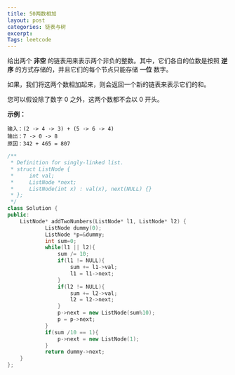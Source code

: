 ```yaml
---
title: 50两数相加
layout: post
categories: 链表与树
excerpt: 
Tags: leetcode
---
```


给出两个 **非空** 的链表用来表示两个非负的整数。其中，它们各自的位数是按照 **逆序** 的方式存储的，并且它们的每个节点只能存储 **一位** 数字。

如果，我们将这两个数相加起来，则会返回一个新的链表来表示它们的和。

您可以假设除了数字 0 之外，这两个数都不会以 0 开头。

**示例：**

```
输入：(2 -> 4 -> 3) + (5 -> 6 -> 4)
输出：7 -> 0 -> 8
原因：342 + 465 = 807
```

```c++
/**
 * Definition for singly-linked list.
 * struct ListNode {
 *     int val;
 *     ListNode *next;
 *     ListNode(int x) : val(x), next(NULL) {}
 * };
 */
class Solution {
public:
    ListNode* addTwoNumbers(ListNode* l1, ListNode* l2) {
        	ListNode dummy(0);
        	ListNode *p=&dummy;
        	int sum=0;
        	while(l1 || l2){
        		sum /= 10;
        		if(l1 != NULL){
        			sum += l1->val;
        			l1 = l1->next;
        		}
        		if(l2 != NULL){
        			sum += l2->val;
        			l2 = l2->next;
        		}
        		p->next = new ListNode(sum%10);
        		p = p->next;
        	}
        	if(sum /10 == 1){
        		p->next = new ListNode(1);
        	}
        	return dummy->next;
    }
};
```


